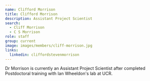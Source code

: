 ```yaml
---
name: Clifford Morrison
title: Clifford Morrison
description: Assistant Project Scientist
search:
  - Cliff Morrison
  - C S Morrison
role: staff
group: current
image: images/members/cliff-morrison.jpg
links:
  linkedin: cliffordstevenmorrison
---
```


Dr Morrison is currently an Assistant Project Scientist after completed Postdoctoral training with Ian Wheeldon's lab at UCR.
